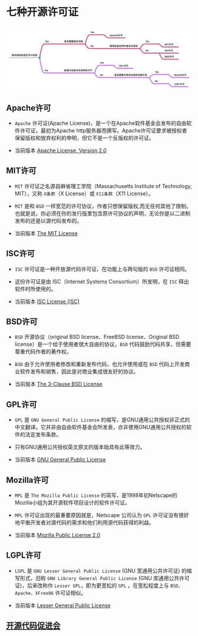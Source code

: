 # 七种开源许可证

![npm_license_img.png](img/npm_license_img.png)

## Apache许可

- `Apache` 许可证(Apache License)，是一个在Apache软件基金会发布的自由软件许可证，最初为Apache
  http服务器而撰写。Apache许可证要求被授权者保留版权和放弃权利的申明，但它不是一个反版权的许可证。

- 当前版本 [Apache License, Version 2.0](https://www.apache.org/licenses/LICENSE-2.0.html)

## MIT许可

- `MIT` 许可证之名源自麻省理工学院（Massachusetts Institute of Technology, MIT），又称 `X条款`（X License）或 `X11条款`（X11
  License）。

- `MIT` 是和 `BSD` 一样宽范的许可协议，作者只想保留版权,而无任何其他了限制。也就是说，你必须在你的发行版里包含原许可协议的声明，无论你是以二进制发布的还是以源代码发布的。

- 当前版本 [The MIT License](https://opensource.org/licenses/mit-license)

## ISC许可

- `ISC` 许可证是一种开放源代码许可证，在功能上与两句版的 `BSD` 许可证相同。

- 这份许可证是由 ISC（Internet Systems Consortium）所发明，在 `ISC` 释出软件时所使用的。

- 当前版本 [ISC License (ISC)](https://opensource.org/licenses/ISC)

## BSD许可

- `BSD` 开源协议（original BSD license、FreeBSD license、Original BSD license）是一个给于使用者很大自由的协议，`BSD`
  代码鼓励代码共享，但需要尊重代码作者的著作权。

- `BSD` 由于允许使用者修改和重新发布代码，也允许使用或在 `BSD` 代码上开发商业软件发布和销售，因此是对商业集成很友好的协议。

- 当前版本 [The 3-Clause BSD License](https://opensource.org/licenses/BSD-3-Clause)

## GPL许可

- `GPL` 是 `GNU General Public License` 的缩写，是GNU通用公共授权非正式的中文翻译。它并非由自由软件基金会所发表，亦非使用GNU通用公共授权的软件的法定发布条款。

- 只有GNU通用公共授权英文原文的版本始具有此等效力。

- 当前版本 [GNU General Public License](https://opensource.org/licenses/gpl-license)

## Mozilla许可

- `MPL` 是 `The Mozilla Public License` 的简写，是1998年初Netscape的 Mozilla小组为其开源软件项目设计的软件许可证。

- `MPL` 许可证出现的最重要原因就是，Netscape 公司认为 `GPL` 许可证没有很好地平衡开发者对源代码的需求和他们利用源代码获得的利益。

- 当前版本 [Mozilla Public License 2.0](https://opensource.org/licenses/MPL-2.0)

## LGPL许可

- `LGPL` 是 `GNU Lesser General Public License` (GNU 宽通用公共许可证)
  的缩写形式，旧称 `GNU Library General Public License` (GNU 库通用公共许可证)，后来改称作 `Lesser GPL`，即为更宽松的 `GPL`
  ，在宽松程度上与 `BSD，Apache，XFree86` 许可证相似。

- 当前版本 [Lesser General Public License](https://opensource.org/licenses/lgpl-license)

## [开源代码促进会](https://opensource.org/) 
